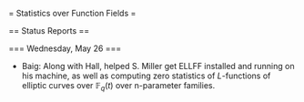 = Statistics over Function Fields =

== Status Reports ==

=== Wednesday, May 26 ===

 * Baig: Along with Hall, helped S. Miller get ELLFF installed and running on his machine, as well as computing zero statistics of $L$-functions of elliptic curves over $\mathbb{F}_q(t)$ over n-parameter families.
